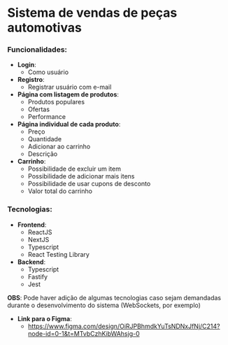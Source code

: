# Sistema de vendas de peças automotivas

### Funcionalidades:
 - **Login**:
   - Como usuário
 - **Registro**:
   - Registrar usuário com e-mail
 - **Página com listagem de produtos**:
   - Produtos populares
   - Ofertas
   - Performance
 - **Página individual de cada produto**:
   - Preço
   - Quantidade
   - Adicionar ao carrinho
   - Descrição
 - **Carrinho**:
   - Possibilidade de excluir um item
   - Possibilidade de adicionar mais itens
   - Possibilidade de usar cupons de desconto
   - Valor total do carrinho

### Tecnologias:
 - **Frontend**:
   - ReactJS
   - NextJS
   - Typescript
   - React Testing Library
 - **Backend**:
   - Typescript
   - Fastify
   - Jest

**OBS**: Pode haver adição de algumas tecnologias caso sejam demandadas durante o desenvolvimento do sistema (WebSockets, por exemplo)

 - **Link para o Figma**:
   - https://www.figma.com/design/OiRJPBhmdkYuTsNDNxJfNj/C214?node-id=0-1&t=MTvbCzhKibWAhsjg-0
